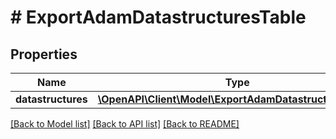 # # ExportAdamDatastructuresTable

## Properties

Name | Type | Description | Notes
------------ | ------------- | ------------- | -------------
**datastructures** | [**\OpenAPI\Client\Model\ExportAdamDatastructuresRow[]**](ExportAdamDatastructuresRow.md) |  | [optional]

[[Back to Model list]](../../README.md#models) [[Back to API list]](../../README.md#endpoints) [[Back to README]](../../README.md)
